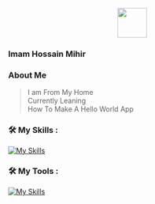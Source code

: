 <p align="center"><img align="center" width="60" src="https://skillicons.dev/icons?i=kotlin"/></p>

### Imam Hossain Mihir
### About Me
> I am From My Home <br>
Currently Leaning <br>
How To Make A Hello World App
	
### 🛠 My Skills :
[![My Skills](https://skillicons.dev/icons?i=kotlin,python,flask,bash,linux)](https://skillicons.dev)
### 🛠 My Tools :
[![My Skills](https://skillicons.dev/icons?i=androidstudio,idea,vscode,&perline=12)](https://skillicons.dev)


